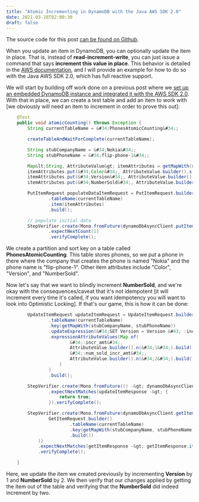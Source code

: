 ```yaml
---
title: "Atomic Incrementing in DynamoDB with the Java AWS SDK 2.0"
date: 2021-03-28T02:00:30
draft: false
---
```


The source code for this post [can be found on Github](https://github.com/nfisher23/webflux-and-dynamo).

When you update an item in DynamoDB, you can optionally update the item in place. That is, instead of **read-increment-write**, you can just issue a command that says **increment this value in place**. This behavior is detailed in the [AWS documentation](https://docs.aws.amazon.com/amazondynamodb/latest/developerguide/WorkingWithItems.html#WorkingWithItems.AtomicCounters), and I will provide an example for how to do so with the Java AWS SDK 2.0, which has full reactive support.

We will start by building off work done on a previous post where we [set up an embedded DynamoDB instance and integrated it with the AWS SDK 2.0](https://nickolasfisher.com/blog/Configuring-an-In-Memory-DynamoDB-instance-with-Java-for-Integration-Testing). With that in place, we can create a test table and add an item to work with \[we obviously will need an item to increment in order to prove this out\]:

```java
    @Test
    public void atomicCounting() throws Exception {
        String currentTableName = &#34;PhonesAtomicCounting&#34;;

        createTableAndWaitForComplete(currentTableName);

        String stubCompanyName = &#34;Nokia&#34;;
        String stubPhoneName = &#34;flip-phone-1&#34;;

        Map&lt;String, AttributeValue&gt; itemAttributes = getMapWith(stubCompanyName, stubPhoneName);
        itemAttributes.put(&#34;Color&#34;, AttributeValue.builder().s(&#34;Orange&#34;).build());
        itemAttributes.put(&#34;Version&#34;, AttributeValue.builder().n(Long.valueOf(1L).toString()).build());
        itemAttributes.put(&#34;NumberSold&#34;, AttributeValue.builder().n(Long.valueOf(1L).toString()).build());

        PutItemRequest populateDataItemRequest = PutItemRequest.builder()
                .tableName(currentTableName)
                .item(itemAttributes)
                .build();

        // populate initial data
        StepVerifier.create(Mono.fromFuture(dynamoDbAsyncClient.putItem(populateDataItemRequest)))
                .expectNextCount(1)
                .verifyComplete();

```

We create a partition and sort key on a table called **PhonesAtomicCounting**. This table stores phones, so we put a phone in there where the company that creates the phone is named &#34;Nokia&#34; and the phone name is &#34;flip-phone-1&#34;. Other item attributes include &#34;Color&#34;, &#34;Version&#34;, and &#34;NumberSold&#34;.

Now let&#39;s say that we want to blindly increment **NumberSold**, and we&#39;re okay with the consequences/caveat that it&#39;s not idempotent \[it will increment every time it&#39;s called, if you want idempotency you will want to look into Optimistic Locking\]. If that&#39;s our game, this is how it can be done:

```java
        UpdateItemRequest updateItemRequest = UpdateItemRequest.builder()
                .tableName(currentTableName)
                .key(getMapWith(stubCompanyName, stubPhoneName))
                .updateExpression(&#34;SET Version = Version &#43; :incr_amt, NumberSold = NumberSold &#43; :num_sold_incr_amt&#34;)
                .expressionAttributeValues(Map.of(
                        &#34;:incr_amt&#34;,
                        AttributeValue.builder().n(&#34;1&#34;).build(),
                        &#34;:num_sold_incr_amt&#34;,
                        AttributeValue.builder().n(&#34;2&#34;).build()
                    )
                )
                .build();

        StepVerifier.create(Mono.fromFuture(() -&gt; dynamoDbAsyncClient.updateItem(updateItemRequest)))
                .expectNextMatches(updateItemResponse -&gt; {
                    return true;
                }).verifyComplete();

        StepVerifier.create(Mono.fromFuture(dynamoDbAsyncClient.getItem(
                GetItemRequest.builder()
                        .tableName(currentTableName)
                        .key(getMapWith(stubCompanyName, stubPhoneName))
                        .build())
            ))
            .expectNextMatches(getItemResponse -&gt; getItemResponse.item().get(&#34;NumberSold&#34;).n().equals(&#34;3&#34;))
            .verifyComplete();

    }

```

Here, we update the item we created previously by incrementing **Version** by 1 and **NumberSold** by 2. We then verify that our changes applied by getting the item out of the table and verifying that the **NumberSold** did indeed increment by two.
